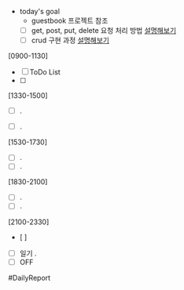 * today's goal
	* guestbook 프로젝트 참조
	- [ ] get, post, put, delete 요청 처리 방법 <u>설명해보기</u>
	- [ ] crud 구현 과정 <u>설명해보기</u>

[0900-1130]
- [ ] ToDo List 
- [ ] 

[1330-1500]
- [ ] .
- [ ] .


[1530-1730]
- [ ] .
- [ ] .

[1830-2100]
- [ ] .
- [ ] .

[2100-2330]
- [ ] 
- [ ] 일기
	.
- [ ] OFF

#DailyReport 